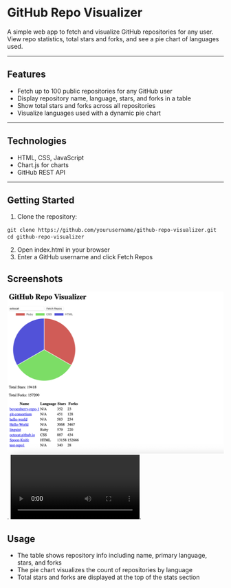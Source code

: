 # GitHub Repo Visualizer

A simple web app to fetch and visualize GitHub repositories for any user. View repo statistics, total stars and forks, and see a pie chart of languages used.

---

## Features

- Fetch up to 100 public repositories for any GitHub user
- Display repository name, language, stars, and forks in a table
- Show total stars and forks across all repositories
- Visualize languages used with a dynamic pie chart

---

## Technologies

- HTML, CSS, JavaScript
- Chart.js for charts
- GitHub REST API

---

## Getting Started

1. Clone the repository:

```
git clone https://github.com/yourusername/github-repo-visualizer.git
cd github-repo-visualizer
```

2. Open index.html in your browser
3. Enter a GitHub username and click Fetch Repos

## Screenshots
![Example Image](ScreenShots/Example.png).
![Example Video](ScreenShots/Showcase.MOV).

## Usage
- The table shows repository info including name, primary language, stars, and forks
- The pie chart visualizes the count of repositories by language
- Total stars and forks are displayed at the top of the stats section
